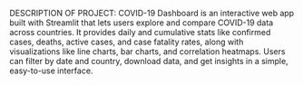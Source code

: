 DESCRIPTION OF PROJECT:
COVID-19 Dashboard is an interactive web app built with Streamlit that lets users explore and compare COVID-19 data across countries. It provides daily and cumulative stats like confirmed cases, deaths, active cases, and case fatality rates, along with visualizations like line charts, bar charts, and correlation heatmaps. Users can filter by date and country, download data, and get insights in a simple, easy-to-use interface.

